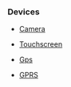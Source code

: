 ### Devices

 - [Camera](https://www.amazon.com/Makerfocus-Raspberry-Camera-Adjustable-Focus-Raspberry-pi/dp/B06XYDCN5N/ref=pd_sim_107_27?_encoding=UTF8&pd_rd_i=B06XYDCN5N&pd_rd_r=85a3522e-d408-11e8-b0c6-8773c95de19d&pd_rd_w=nWqBY&pd_rd_wg=fDkBS&pf_rd_i=desktop-dp-sims&pf_rd_m=ATVPDKIKX0DER&pf_rd_p=18bb0b78-4200-49b9-ac91-f141d61a1780&pf_rd_r=FVEZV3MNN4PQC2XCZ6TK&pf_rd_s=desktop-dp-sims&pf_rd_t=40701&psc=1&refRID=FVEZV3MNN4PQC2XCZ6TK)

 - [Touchscreen](https://www.amazon.com/Case-Official-Raspberry-Touchscreen-Display/dp/B01HKWAJ6K/ref=pd_sbs_147_3?_encoding=UTF8&pd_rd_i=B01HKWAJ6K&pd_rd_r=8248fbbe-d40b-11e8-99b8-e5fc1699aa33&pd_rd_w=xopQQ&pd_rd_wg=QJA00&pf_rd_i=desktop-dp-sims&pf_rd_m=ATVPDKIKX0DER&pf_rd_p=7d5d9c3c-5e01-44ac-97fd-261afd40b865&pf_rd_r=6N165G6T8ZJGFXRCFW7R&pf_rd_s=desktop-dp-sims&pf_rd_t=40701&psc=1&refRID=6N165G6T8ZJGFXRCFW7R)
 
  - [Gps](https://www.amazon.com/Diymall-G-mouse-Glonass-Raspberry-Aviation/dp/B00NWEEWW8?ref_=fsclp_pl_dp_4#customerReviews)
  
   - [GPRS](https://www.amazon.com/Development-Antenna-Support-Raspberry-Geekstory/dp/B079FN45FB/ref=pd_cart_sspa_dk_ct_pt_sub_1_3?_encoding=UTF8&pd_rd_i=B079FN45FB&pd_rd_r=cbbf0968-5d84-4ac2-98ef-10881daddf4b&pd_rd_w=73Qvw&pd_rd_wg=VWFtQ&pf_rd_i=cart-page-widgets&pf_rd_m=ATVPDKIKX0DER&pf_rd_p=e9940bcc-0cba-481d-a16e-afc6c72853f4&pf_rd_r=DGJ70QEW3ETC26DJXRJ4&pf_rd_s=cart-page-widgets&pf_rd_t=40701&psc=1&refRID=DGJ70QEW3ETC26DJXRJ4)
